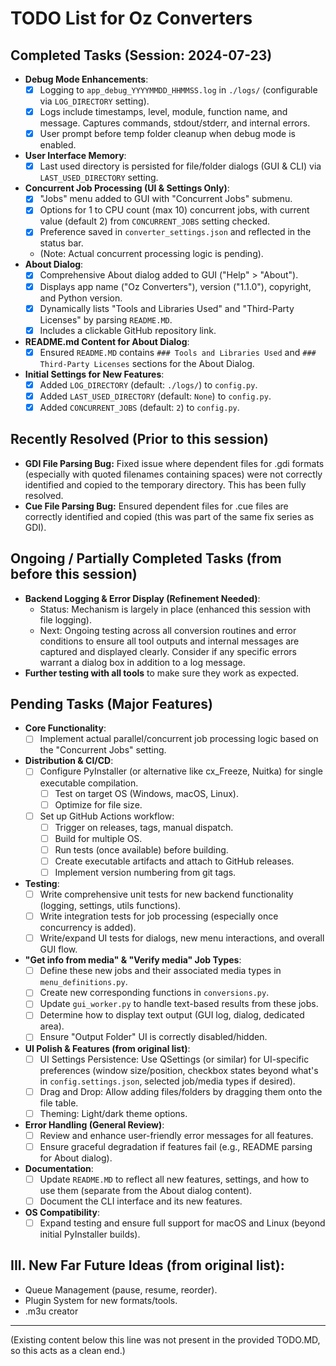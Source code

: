 # TODO List for Oz Converters

## Completed Tasks (Session: 2024-07-23)

*   **Debug Mode Enhancements**:
    *   [x] Logging to `app_debug_YYYYMMDD_HHMMSS.log` in `./logs/` (configurable via `LOG_DIRECTORY` setting).
    *   [x] Logs include timestamps, level, module, function name, and message. Captures commands, stdout/stderr, and internal errors.
    *   [x] User prompt before temp folder cleanup when debug mode is enabled.
*   **User Interface Memory**:
    *   [x] Last used directory is persisted for file/folder dialogs (GUI & CLI) via `LAST_USED_DIRECTORY` setting.
*   **Concurrent Job Processing (UI & Settings Only)**:
    *   [x] "Jobs" menu added to GUI with "Concurrent Jobs" submenu.
    *   [x] Options for 1 to CPU count (max 10) concurrent jobs, with current value (default 2) from `CONCURRENT_JOBS` setting checked.
    *   [x] Preference saved in `converter_settings.json` and reflected in the status bar.
    *   (Note: Actual concurrent processing logic is pending).
*   **About Dialog**:
    *   [x] Comprehensive About dialog added to GUI ("Help" > "About").
    *   [x] Displays app name ("Oz Converters"), version ("1.1.0"), copyright, and Python version.
    *   [x] Dynamically lists "Tools and Libraries Used" and "Third-Party Licenses" by parsing `README.MD`.
    *   [x] Includes a clickable GitHub repository link.
*   **README.md Content for About Dialog**:
    *   [x] Ensured `README.MD` contains `### Tools and Libraries Used` and `### Third-Party Licenses` sections for the About Dialog.
*   **Initial Settings for New Features**:
    *   [x] Added `LOG_DIRECTORY` (default: `./logs/`) to `config.py`.
    *   [x] Added `LAST_USED_DIRECTORY` (default: `None`) to `config.py`.
    *   [x] Added `CONCURRENT_JOBS` (default: `2`) to `config.py`.

## Recently Resolved (Prior to this session)
*   **GDI File Parsing Bug:** Fixed issue where dependent files for .gdi formats (especially with quoted filenames containing spaces) were not correctly identified and copied to the temporary directory. This has been fully resolved.
*   **Cue File Parsing Bug:** Ensured dependent files for .cue files are correctly identified and copied (this was part of the same fix series as GDI).

## Ongoing / Partially Completed Tasks (from before this session)
*   **Backend Logging & Error Display (Refinement Needed)**:
    *   Status: Mechanism is largely in place (enhanced this session with file logging).
    *   Next: Ongoing testing across all conversion routines and error conditions to ensure all tool outputs and internal messages are captured and displayed clearly. Consider if any specific errors warrant a dialog box in addition to a log message.
*   **Further testing with all tools** to make sure they work as expected.

## Pending Tasks (Major Features)

*   **Core Functionality**:
    *   [ ] Implement actual parallel/concurrent job processing logic based on the "Concurrent Jobs" setting.
*   **Distribution & CI/CD**:
    *   [ ] Configure PyInstaller (or alternative like cx_Freeze, Nuitka) for single executable compilation.
        *   [ ] Test on target OS (Windows, macOS, Linux).
        *   [ ] Optimize for file size.
    *   [ ] Set up GitHub Actions workflow:
        *   [ ] Trigger on releases, tags, manual dispatch.
        *   [ ] Build for multiple OS.
        *   [ ] Run tests (once available) before building.
        *   [ ] Create executable artifacts and attach to GitHub releases.
        *   [ ] Implement version numbering from git tags.
*   **Testing**:
    *   [ ] Write comprehensive unit tests for new backend functionality (logging, settings, utils functions).
    *   [ ] Write integration tests for job processing (especially once concurrency is added).
    *   [ ] Write/expand UI tests for dialogs, new menu interactions, and overall GUI flow.
*   **"Get info from media" & "Verify media" Job Types**:
    *   [ ] Define these new jobs and their associated media types in `menu_definitions.py`.
    *   [ ] Create new corresponding functions in `conversions.py`.
    *   [ ] Update `gui_worker.py` to handle text-based results from these jobs.
    *   [ ] Determine how to display text output (GUI log, dialog, dedicated area).
    *   [ ] Ensure "Output Folder" UI is correctly disabled/hidden.
*   **UI Polish & Features (from original list)**:
    *   [ ] UI Settings Persistence: Use QSettings (or similar) for UI-specific preferences (window size/position, checkbox states beyond what's in `config.settings.json`, selected job/media types if desired).
    *   [ ] Drag and Drop: Allow adding files/folders by dragging them onto the file table.
    *   [ ] Theming: Light/dark theme options.
*   **Error Handling (General Review)**:
    *   [ ] Review and enhance user-friendly error messages for all features.
    *   [ ] Ensure graceful degradation if features fail (e.g., README parsing for About dialog).
*   **Documentation**:
    *   [ ] Update `README.MD` to reflect all new features, settings, and how to use them (separate from the About dialog content).
    *   [ ] Document the CLI interface and its new features.
*   **OS Compatibility**:
    *   [ ] Expand testing and ensure full support for macOS and Linux (beyond initial PyInstaller builds).

## III. New Far Future Ideas (from original list):
*   Queue Management (pause, resume, reorder).
*   Plugin System for new formats/tools.
*   .m3u creator

---
(Existing content below this line was not present in the provided TODO.MD, so this acts as a clean end.)
